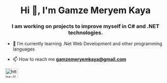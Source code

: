<h1 align="center">Hi 👋, I'm Gamze Meryem Kaya</h1>
<h3 align="center">I am working on projects to improve myself in C# and .NET technologies.</h3>

- 🔭 I’m currently learning .Net Web Development and other programming languages

- 📫 How to reach me **gamzemeryemkaya@gmail.com**

<a href="https://www.linkedin.com/in/gamze-meryem-kaya-079539237/" target="blank"><img align="center" src="https://raw.githubusercontent.com/rahuldkjain/github-profile-readme-generator/master/src/images/icons/Social/linked-in-alt.svg" alt="https://www.linkedin.com/in/gamze-meryem-kaya-079539237/" height="30" width="40" /></a>
</p>
